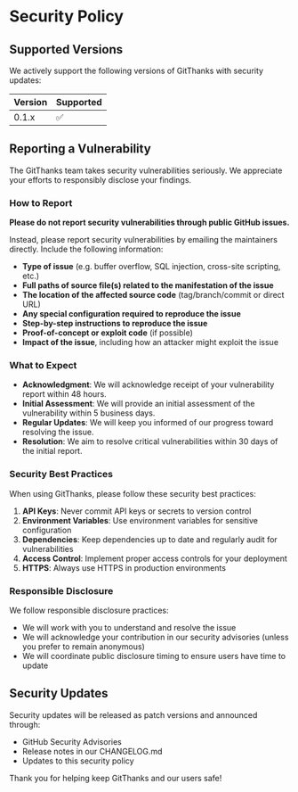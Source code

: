 # Security Policy

## Supported Versions

We actively support the following versions of GitThanks with security updates:

| Version | Supported          |
| ------- | ------------------ |
| 0.1.x   | :white_check_mark: |

## Reporting a Vulnerability

The GitThanks team takes security vulnerabilities seriously. We appreciate your efforts to responsibly disclose your findings.

### How to Report

**Please do not report security vulnerabilities through public GitHub issues.**

Instead, please report security vulnerabilities by emailing the maintainers directly. Include the following information:

- **Type of issue** (e.g. buffer overflow, SQL injection, cross-site scripting, etc.)
- **Full paths of source file(s) related to the manifestation of the issue**
- **The location of the affected source code** (tag/branch/commit or direct URL)
- **Any special configuration required to reproduce the issue**
- **Step-by-step instructions to reproduce the issue**
- **Proof-of-concept or exploit code** (if possible)
- **Impact of the issue**, including how an attacker might exploit the issue

### What to Expect

- **Acknowledgment**: We will acknowledge receipt of your vulnerability report within 48 hours.
- **Initial Assessment**: We will provide an initial assessment of the vulnerability within 5 business days.
- **Regular Updates**: We will keep you informed of our progress toward resolving the issue.
- **Resolution**: We aim to resolve critical vulnerabilities within 30 days of the initial report.

### Security Best Practices

When using GitThanks, please follow these security best practices:

1. **API Keys**: Never commit API keys or secrets to version control
2. **Environment Variables**: Use environment variables for sensitive configuration
3. **Dependencies**: Keep dependencies up to date and regularly audit for vulnerabilities
4. **Access Control**: Implement proper access controls for your deployment
5. **HTTPS**: Always use HTTPS in production environments

### Responsible Disclosure

We follow responsible disclosure practices:

- We will work with you to understand and resolve the issue
- We will acknowledge your contribution in our security advisories (unless you prefer to remain anonymous)
- We will coordinate public disclosure timing to ensure users have time to update

## Security Updates

Security updates will be released as patch versions and announced through:

- GitHub Security Advisories
- Release notes in our CHANGELOG.md
- Updates to this security policy

Thank you for helping keep GitThanks and our users safe!
